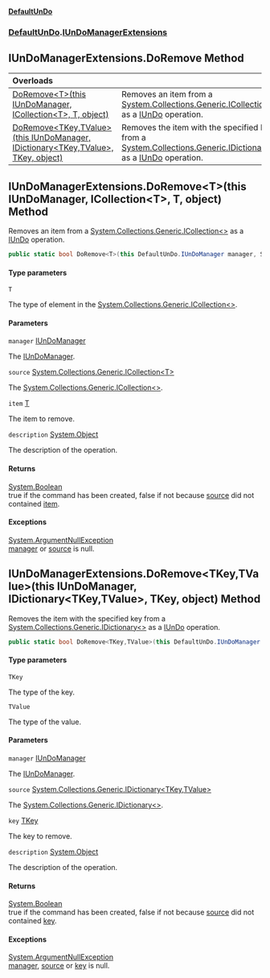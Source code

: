 #### [DefaultUnDo](../../index.md 'index')
### [DefaultUnDo](../../index.md#DefaultUnDo 'DefaultUnDo').[IUnDoManagerExtensions](index.md 'DefaultUnDo\.IUnDoManagerExtensions')

## IUnDoManagerExtensions\.DoRemove Method

| Overloads | |
| :--- | :--- |
| [DoRemove&lt;T&gt;\(this IUnDoManager, ICollection&lt;T&gt;, T, object\)](DefaultUnDo/IUnDoManagerExtensions/DoRemove.md#DefaultUnDo.IUnDoManagerExtensions.DoRemove_T_(thisDefaultUnDo.IUnDoManager,System.Collections.Generic.ICollection_T_,T,object) 'DefaultUnDo\.IUnDoManagerExtensions\.DoRemove\<T\>\(this DefaultUnDo\.IUnDoManager, System\.Collections\.Generic\.ICollection\<T\>, T, object\)') | Removes an item from a [System\.Collections\.Generic\.ICollection&lt;&gt;](https://docs.microsoft.com/en-us/dotnet/api/System.Collections.Generic.ICollection-1 'System\.Collections\.Generic\.ICollection\`1') as a [IUnDo](../IUnDo/index.md 'DefaultUnDo\.IUnDo') operation\. |
| [DoRemove&lt;TKey,TValue&gt;\(this IUnDoManager, IDictionary&lt;TKey,TValue&gt;, TKey, object\)](DefaultUnDo/IUnDoManagerExtensions/DoRemove.md#DefaultUnDo.IUnDoManagerExtensions.DoRemove_TKey,TValue_(thisDefaultUnDo.IUnDoManager,System.Collections.Generic.IDictionary_TKey,TValue_,TKey,object) 'DefaultUnDo\.IUnDoManagerExtensions\.DoRemove\<TKey,TValue\>\(this DefaultUnDo\.IUnDoManager, System\.Collections\.Generic\.IDictionary\<TKey,TValue\>, TKey, object\)') | Removes the item with the specified key from a [System\.Collections\.Generic\.IDictionary&lt;&gt;](https://docs.microsoft.com/en-us/dotnet/api/System.Collections.Generic.IDictionary-2 'System\.Collections\.Generic\.IDictionary\`2') as a [IUnDo](../IUnDo/index.md 'DefaultUnDo\.IUnDo') operation\. |

<a name='DefaultUnDo.IUnDoManagerExtensions.DoRemove_T_(thisDefaultUnDo.IUnDoManager,System.Collections.Generic.ICollection_T_,T,object)'></a>

## IUnDoManagerExtensions\.DoRemove\<T\>\(this IUnDoManager, ICollection\<T\>, T, object\) Method

Removes an item from a [System\.Collections\.Generic\.ICollection&lt;&gt;](https://docs.microsoft.com/en-us/dotnet/api/System.Collections.Generic.ICollection-1 'System\.Collections\.Generic\.ICollection\`1') as a [IUnDo](../IUnDo/index.md 'DefaultUnDo\.IUnDo') operation\.

```csharp
public static bool DoRemove<T>(this DefaultUnDo.IUnDoManager manager, System.Collections.Generic.ICollection<T> source, T item, object? description=null);
```
#### Type parameters

<a name='DefaultUnDo.IUnDoManagerExtensions.DoRemove_T_(thisDefaultUnDo.IUnDoManager,System.Collections.Generic.ICollection_T_,T,object).T'></a>

`T`

The type of element in the [System\.Collections\.Generic\.ICollection&lt;&gt;](https://docs.microsoft.com/en-us/dotnet/api/System.Collections.Generic.ICollection-1 'System\.Collections\.Generic\.ICollection\`1')\.
#### Parameters

<a name='DefaultUnDo.IUnDoManagerExtensions.DoRemove_T_(thisDefaultUnDo.IUnDoManager,System.Collections.Generic.ICollection_T_,T,object).manager'></a>

`manager` [IUnDoManager](../IUnDoManager/index.md 'DefaultUnDo\.IUnDoManager')

The [IUnDoManager](../IUnDoManager/index.md 'DefaultUnDo\.IUnDoManager')\.

<a name='DefaultUnDo.IUnDoManagerExtensions.DoRemove_T_(thisDefaultUnDo.IUnDoManager,System.Collections.Generic.ICollection_T_,T,object).source'></a>

`source` [System\.Collections\.Generic\.ICollection&lt;](https://docs.microsoft.com/en-us/dotnet/api/System.Collections.Generic.ICollection-1 'System\.Collections\.Generic\.ICollection\`1')[T](index.md#DefaultUnDo.IUnDoManagerExtensions.DoRemove_T_(thisDefaultUnDo.IUnDoManager,System.Collections.Generic.ICollection_T_,T,object).T 'DefaultUnDo\.IUnDoManagerExtensions\.DoRemove\<T\>\(this DefaultUnDo\.IUnDoManager, System\.Collections\.Generic\.ICollection\<T\>, T, object\)\.T')[&gt;](https://docs.microsoft.com/en-us/dotnet/api/System.Collections.Generic.ICollection-1 'System\.Collections\.Generic\.ICollection\`1')

The [System\.Collections\.Generic\.ICollection&lt;&gt;](https://docs.microsoft.com/en-us/dotnet/api/System.Collections.Generic.ICollection-1 'System\.Collections\.Generic\.ICollection\`1')\.

<a name='DefaultUnDo.IUnDoManagerExtensions.DoRemove_T_(thisDefaultUnDo.IUnDoManager,System.Collections.Generic.ICollection_T_,T,object).item'></a>

`item` [T](index.md#DefaultUnDo.IUnDoManagerExtensions.DoRemove_T_(thisDefaultUnDo.IUnDoManager,System.Collections.Generic.ICollection_T_,T,object).T 'DefaultUnDo\.IUnDoManagerExtensions\.DoRemove\<T\>\(this DefaultUnDo\.IUnDoManager, System\.Collections\.Generic\.ICollection\<T\>, T, object\)\.T')

The item to remove\.

<a name='DefaultUnDo.IUnDoManagerExtensions.DoRemove_T_(thisDefaultUnDo.IUnDoManager,System.Collections.Generic.ICollection_T_,T,object).description'></a>

`description` [System\.Object](https://docs.microsoft.com/en-us/dotnet/api/System.Object 'System\.Object')

The description of the operation\.

#### Returns
[System\.Boolean](https://docs.microsoft.com/en-us/dotnet/api/System.Boolean 'System\.Boolean')  
true if the command has been created, false if not because [source](index.md#DefaultUnDo.IUnDoManagerExtensions.DoRemove_T_(thisDefaultUnDo.IUnDoManager,System.Collections.Generic.ICollection_T_,T,object).source 'DefaultUnDo\.IUnDoManagerExtensions\.DoRemove\<T\>\(this DefaultUnDo\.IUnDoManager, System\.Collections\.Generic\.ICollection\<T\>, T, object\)\.source') did not contained [item](index.md#DefaultUnDo.IUnDoManagerExtensions.DoRemove_T_(thisDefaultUnDo.IUnDoManager,System.Collections.Generic.ICollection_T_,T,object).item 'DefaultUnDo\.IUnDoManagerExtensions\.DoRemove\<T\>\(this DefaultUnDo\.IUnDoManager, System\.Collections\.Generic\.ICollection\<T\>, T, object\)\.item')\.

#### Exceptions

[System\.ArgumentNullException](https://docs.microsoft.com/en-us/dotnet/api/System.ArgumentNullException 'System\.ArgumentNullException')  
[manager](index.md#DefaultUnDo.IUnDoManagerExtensions.DoRemove_T_(thisDefaultUnDo.IUnDoManager,System.Collections.Generic.ICollection_T_,T,object).manager 'DefaultUnDo\.IUnDoManagerExtensions\.DoRemove\<T\>\(this DefaultUnDo\.IUnDoManager, System\.Collections\.Generic\.ICollection\<T\>, T, object\)\.manager') or [source](index.md#DefaultUnDo.IUnDoManagerExtensions.DoRemove_T_(thisDefaultUnDo.IUnDoManager,System.Collections.Generic.ICollection_T_,T,object).source 'DefaultUnDo\.IUnDoManagerExtensions\.DoRemove\<T\>\(this DefaultUnDo\.IUnDoManager, System\.Collections\.Generic\.ICollection\<T\>, T, object\)\.source') is null\.

<a name='DefaultUnDo.IUnDoManagerExtensions.DoRemove_TKey,TValue_(thisDefaultUnDo.IUnDoManager,System.Collections.Generic.IDictionary_TKey,TValue_,TKey,object)'></a>

## IUnDoManagerExtensions\.DoRemove\<TKey,TValue\>\(this IUnDoManager, IDictionary\<TKey,TValue\>, TKey, object\) Method

Removes the item with the specified key from a [System\.Collections\.Generic\.IDictionary&lt;&gt;](https://docs.microsoft.com/en-us/dotnet/api/System.Collections.Generic.IDictionary-2 'System\.Collections\.Generic\.IDictionary\`2') as a [IUnDo](../IUnDo/index.md 'DefaultUnDo\.IUnDo') operation\.

```csharp
public static bool DoRemove<TKey,TValue>(this DefaultUnDo.IUnDoManager manager, System.Collections.Generic.IDictionary<TKey,TValue> source, TKey key, object? description=null);
```
#### Type parameters

<a name='DefaultUnDo.IUnDoManagerExtensions.DoRemove_TKey,TValue_(thisDefaultUnDo.IUnDoManager,System.Collections.Generic.IDictionary_TKey,TValue_,TKey,object).TKey'></a>

`TKey`

The type of the key\.

<a name='DefaultUnDo.IUnDoManagerExtensions.DoRemove_TKey,TValue_(thisDefaultUnDo.IUnDoManager,System.Collections.Generic.IDictionary_TKey,TValue_,TKey,object).TValue'></a>

`TValue`

The type of the value\.
#### Parameters

<a name='DefaultUnDo.IUnDoManagerExtensions.DoRemove_TKey,TValue_(thisDefaultUnDo.IUnDoManager,System.Collections.Generic.IDictionary_TKey,TValue_,TKey,object).manager'></a>

`manager` [IUnDoManager](../IUnDoManager/index.md 'DefaultUnDo\.IUnDoManager')

The [IUnDoManager](../IUnDoManager/index.md 'DefaultUnDo\.IUnDoManager')\.

<a name='DefaultUnDo.IUnDoManagerExtensions.DoRemove_TKey,TValue_(thisDefaultUnDo.IUnDoManager,System.Collections.Generic.IDictionary_TKey,TValue_,TKey,object).source'></a>

`source` [System\.Collections\.Generic\.IDictionary&lt;](https://docs.microsoft.com/en-us/dotnet/api/System.Collections.Generic.IDictionary-2 'System\.Collections\.Generic\.IDictionary\`2')[TKey](index.md#DefaultUnDo.IUnDoManagerExtensions.DoRemove_TKey,TValue_(thisDefaultUnDo.IUnDoManager,System.Collections.Generic.IDictionary_TKey,TValue_,TKey,object).TKey 'DefaultUnDo\.IUnDoManagerExtensions\.DoRemove\<TKey,TValue\>\(this DefaultUnDo\.IUnDoManager, System\.Collections\.Generic\.IDictionary\<TKey,TValue\>, TKey, object\)\.TKey')[,](https://docs.microsoft.com/en-us/dotnet/api/System.Collections.Generic.IDictionary-2 'System\.Collections\.Generic\.IDictionary\`2')[TValue](index.md#DefaultUnDo.IUnDoManagerExtensions.DoRemove_TKey,TValue_(thisDefaultUnDo.IUnDoManager,System.Collections.Generic.IDictionary_TKey,TValue_,TKey,object).TValue 'DefaultUnDo\.IUnDoManagerExtensions\.DoRemove\<TKey,TValue\>\(this DefaultUnDo\.IUnDoManager, System\.Collections\.Generic\.IDictionary\<TKey,TValue\>, TKey, object\)\.TValue')[&gt;](https://docs.microsoft.com/en-us/dotnet/api/System.Collections.Generic.IDictionary-2 'System\.Collections\.Generic\.IDictionary\`2')

The [System\.Collections\.Generic\.IDictionary&lt;&gt;](https://docs.microsoft.com/en-us/dotnet/api/System.Collections.Generic.IDictionary-2 'System\.Collections\.Generic\.IDictionary\`2')\.

<a name='DefaultUnDo.IUnDoManagerExtensions.DoRemove_TKey,TValue_(thisDefaultUnDo.IUnDoManager,System.Collections.Generic.IDictionary_TKey,TValue_,TKey,object).key'></a>

`key` [TKey](index.md#DefaultUnDo.IUnDoManagerExtensions.DoRemove_TKey,TValue_(thisDefaultUnDo.IUnDoManager,System.Collections.Generic.IDictionary_TKey,TValue_,TKey,object).TKey 'DefaultUnDo\.IUnDoManagerExtensions\.DoRemove\<TKey,TValue\>\(this DefaultUnDo\.IUnDoManager, System\.Collections\.Generic\.IDictionary\<TKey,TValue\>, TKey, object\)\.TKey')

The key to remove\.

<a name='DefaultUnDo.IUnDoManagerExtensions.DoRemove_TKey,TValue_(thisDefaultUnDo.IUnDoManager,System.Collections.Generic.IDictionary_TKey,TValue_,TKey,object).description'></a>

`description` [System\.Object](https://docs.microsoft.com/en-us/dotnet/api/System.Object 'System\.Object')

The description of the operation\.

#### Returns
[System\.Boolean](https://docs.microsoft.com/en-us/dotnet/api/System.Boolean 'System\.Boolean')  
true if the command has been created, false if not because [source](index.md#DefaultUnDo.IUnDoManagerExtensions.DoRemove_TKey,TValue_(thisDefaultUnDo.IUnDoManager,System.Collections.Generic.IDictionary_TKey,TValue_,TKey,object).source 'DefaultUnDo\.IUnDoManagerExtensions\.DoRemove\<TKey,TValue\>\(this DefaultUnDo\.IUnDoManager, System\.Collections\.Generic\.IDictionary\<TKey,TValue\>, TKey, object\)\.source') did not contained [key](index.md#DefaultUnDo.IUnDoManagerExtensions.DoRemove_TKey,TValue_(thisDefaultUnDo.IUnDoManager,System.Collections.Generic.IDictionary_TKey,TValue_,TKey,object).key 'DefaultUnDo\.IUnDoManagerExtensions\.DoRemove\<TKey,TValue\>\(this DefaultUnDo\.IUnDoManager, System\.Collections\.Generic\.IDictionary\<TKey,TValue\>, TKey, object\)\.key')\.

#### Exceptions

[System\.ArgumentNullException](https://docs.microsoft.com/en-us/dotnet/api/System.ArgumentNullException 'System\.ArgumentNullException')  
[manager](index.md#DefaultUnDo.IUnDoManagerExtensions.DoRemove_TKey,TValue_(thisDefaultUnDo.IUnDoManager,System.Collections.Generic.IDictionary_TKey,TValue_,TKey,object).manager 'DefaultUnDo\.IUnDoManagerExtensions\.DoRemove\<TKey,TValue\>\(this DefaultUnDo\.IUnDoManager, System\.Collections\.Generic\.IDictionary\<TKey,TValue\>, TKey, object\)\.manager'), [source](index.md#DefaultUnDo.IUnDoManagerExtensions.DoRemove_TKey,TValue_(thisDefaultUnDo.IUnDoManager,System.Collections.Generic.IDictionary_TKey,TValue_,TKey,object).source 'DefaultUnDo\.IUnDoManagerExtensions\.DoRemove\<TKey,TValue\>\(this DefaultUnDo\.IUnDoManager, System\.Collections\.Generic\.IDictionary\<TKey,TValue\>, TKey, object\)\.source') or [key](index.md#DefaultUnDo.IUnDoManagerExtensions.DoRemove_TKey,TValue_(thisDefaultUnDo.IUnDoManager,System.Collections.Generic.IDictionary_TKey,TValue_,TKey,object).key 'DefaultUnDo\.IUnDoManagerExtensions\.DoRemove\<TKey,TValue\>\(this DefaultUnDo\.IUnDoManager, System\.Collections\.Generic\.IDictionary\<TKey,TValue\>, TKey, object\)\.key') is null\.